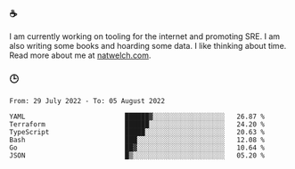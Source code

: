 ### ☕

I am currently working on tooling for the internet and promoting SRE. I am also writing some books and hoarding some data. I like thinking about time. Read more about me at [natwelch.com](https://natwelch.com).

### 🕒

<!--START_SECTION:waka-->

```text
From: 29 July 2022 - To: 05 August 2022

YAML                         ██████▓░░░░░░░░░░░░░░░░░░   26.87 %
Terraform                    ██████░░░░░░░░░░░░░░░░░░░   24.20 %
TypeScript                   █████░░░░░░░░░░░░░░░░░░░░   20.63 %
Bash                         ███░░░░░░░░░░░░░░░░░░░░░░   12.08 %
Go                           ██▓░░░░░░░░░░░░░░░░░░░░░░   10.64 %
JSON                         █▒░░░░░░░░░░░░░░░░░░░░░░░   05.20 %
```

<!--END_SECTION:waka-->
